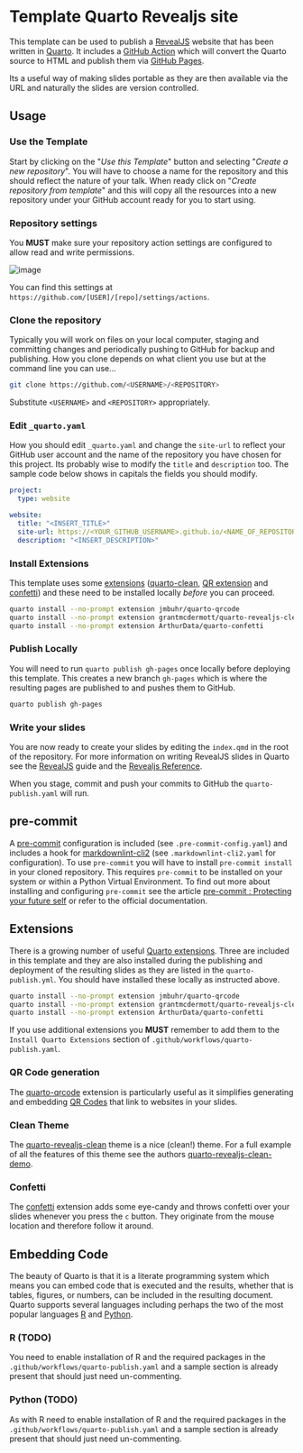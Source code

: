 # Template Quarto Revealjs site

This template can be used to publish a [RevealJS](https://revealjs.com/) website that has been written in
[Quarto](https://www.quarto.org). It includes a [GitHub Action](https://docs.github.com/en/actions) which will convert
the Quarto source to HTML and publish them via [GitHub Pages](https://pages.github.com/).

Its a useful way of making slides portable as they are then available via the URL and naturally the slides are version
controlled.

## Usage

### Use the Template

Start by clicking on the "_Use this Template_" button and selecting "_Create a new repository_". You will have to choose
a name for the repository and this should reflect the nature of your talk. When ready click on "_Create repository from
template_" and this will copy all the resources into a new repository under your GitHub account ready for you to start
using.

### Repository settings

You **MUST** make sure your repository action settings are configured to allow read and write permissions.

![image](https://user-images.githubusercontent.com/20887250/216280796-86028c95-76b7-418a-a3eb-e614a8ab874a.png)

You can find this settings at `https://github.com/[USER]/[repo]/settings/actions`.

### Clone the repository

Typically you will work on files on your local computer, staging and committing changes and periodically pushing to
GitHub for backup and publishing. How you clone depends on what client you use but at the command line you can use...

``` bash
git clone https://github.com/<USERNAME>/<REPOSITORY>
```

Substitute `<USERNAME>` and `<REPOSITORY>` appropriately.

### Edit `_quarto.yaml`

How you should edit `_quarto.yaml` and change the `site-url` to reflect your GitHub user account and the name of the
repository you have chosen for this project. Its probably wise to modify the `title` and `description` too. The sample
code below shows in capitals the fields you should modify.

``` yaml
project:
  type: website

website:
  title: "<INSERT_TITLE>"
  site-url: https://<YOUR_GITHUB_USERNAME>.github.io/<NAME_OF_REPOSITORY>
  description: "<INSERT_DESCRIPTION>"
```

### Install Extensions

This template uses some [extensions](https://quarto.org/docs/extensions/)
([quarto-clean](https://github.com/grantmcdermott/quarto-revealjs-clean), [QR
extension](https://github.com/jmbuhr/quarto-qrcode) and [confetti](https://github.com/ArthurData/quarto-confetti)) and
these need to be installed locally _before_ you can proceed.

``` bash
quarto install --no-prompt extension jmbuhr/quarto-qrcode
quarto install --no-prompt extension grantmcdermott/quarto-revealjs-clean
quarto install --no-prompt extension ArthurData/quarto-confetti
```

### Publish Locally

You will need to run `quarto publish gh-pages` once locally before deploying this template. This creates a new branch
`gh-pages` which is where the resulting pages are published to and pushes them to GitHub.

``` bash
quarto publish gh-pages
```

### Write your slides

You are now ready to create your slides by editing the `index.qmd` in the root of the repository. For more information
on writing RevealJS slides in Quarto see the [RevealJS](https://quarto.org/docs/presentations/revealjs/) guide and the
[Revealjs Reference](https://quarto.org/docs/reference/formats/presentations/revealjs.html).

When you stage, commit and push your commits to GitHub the `quarto-publish.yaml` will run.

## pre-commit

A [pre-commit](https://pre-commit.com) configuration is included (see `.pre-commit-config.yaml`) and includes a hook for
[markdownlint-cli2](https://github.com/DavidAnson/markdownlint-cli2) (see `.markdownlint-cli2.yaml` for
configuration). To use `pre-commit` you will have to install `pre-commit install` in your cloned repository. This requires
`pre-commit` to be installed on your system or within a Python Virtual Environment. To find out more about installing
and configuring `pre-commit` see the article [pre-commit : Protecting your future
self](https://rse.shef.ac.uk/blog/pre-commit/) or refer to the official documentation.

## Extensions

There is a growing number of useful [Quarto extensions](https://quarto.org/docs/extensions/). Three are included in this
template and they are also installed during the publishing and deployment of the resulting slides as they are listed in
the `quarto-publish.yml`. You should have installed these locally as instructed above.

``` bash
quarto install --no-prompt extension jmbuhr/quarto-qrcode
quarto install --no-prompt extension grantmcdermott/quarto-revealjs-clean
quarto install --no-prompt extension ArthurData/quarto-confetti
```

If you use additional extensions you **MUST** remember to add them to the `Install Quarto Extensions` section of
`.github/workflows/quarto-publish.yaml`.

### QR Code generation

The [quarto-qrcode](https://github.com/jmbuhr/quarto-qrcode) extension is particularly useful as it simplifies
generating and embedding [QR Codes](https://en.wikipedia.org/wiki/QR_code) that link to websites in your slides.

### Clean Theme

The [quarto-revealjs-clean](https://github.com/grantmcdermott/quarto-revealjs-clean/) theme is a nice (clean!)
theme. For a full example of all the features of this theme see the authors
[quarto-revealjs-clean-demo](https://github.com/grantmcdermott/quarto-revealjs-clean-demo).

### Confetti

The [confetti](https://github.com/ArthurData/quarto-confetti) extension adds some eye-candy and throws confetti over
your slides whenever you press the `c` button. They originate from the mouse location and therefore follow it around.

## Embedding Code

The beauty of Quarto is that it is a literate programming system which means you can embed code that is executed and the
results, whether that is tables, figures, or numbers, can be included in the resulting document. Quarto supports several
languages including perhaps the two of the most popular languages [R](https://www.r-project.org) and
[Python](https://www.python.org).

### R (**TODO**)

You need to enable installation of R and the required packages in the `.github/workflows/quarto-publish.yaml` and a
sample section is already present that should just need un-commenting.

### Python (**TODO**)

As with R need to enable installation of R and the required packages in the `.github/workflows/quarto-publish.yaml` and
a sample section is already present that should just need un-commenting.
